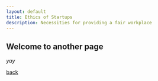 ```yaml
---
layout: default
title: Ethics of Startups
description: Necessities for providing a fair workplace
---
```


## Welcome to another page

_yay_

[back](../)
